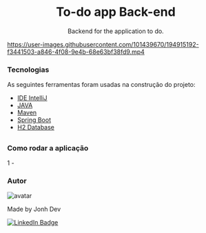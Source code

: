 <h1 align="center"> To-do app Back-end </h1>

<p align="center">Backend for the application to do.</p>


https://user-images.githubusercontent.com/101439670/194915192-f3441503-a846-4f08-9e4b-68e63bf38fd9.mp4


### Tecnologias

As seguintes ferramentas foram usadas na construção do projeto:

- [IDE IntelliJ](https://www.jetbrains.com/pt-br/idea/)
- [JAVA](https://docs.oracle.com/en/java/index.html)
- [Maven](https://maven.apache.org/)
- [Spring Boot](https://spring.io/projects/spring-boot)
- [H2 Database](https://www.h2database.com/html/main.html)

##

### Como rodar a aplicação

1 - 

### Autor

![avatar](https://user-images.githubusercontent.com/101439670/181940218-4f68ffb9-0d35-40df-b8e9-86629333d244.png)


Made by Jonh Dev

[![LinkedIn Badge](https://img.shields.io/badge/-LINKEDIN-blue?style=flat-square&logo=Linkedin&logoColor=white&link="https://www.linkedin.com/in/jo%C3%A3o-carlos-schwab-zanardi-752591213/)](https://www.linkedin.com/in/jo%C3%A3o-carlos-schwab-zanardi-752591213/)

